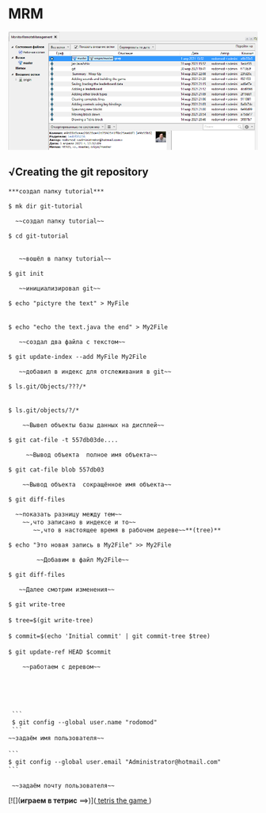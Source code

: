 #   MRM

 


![](010.png)


##   √Creating the git repository

    ***создал папку tutorial***

```
$ mk dir git-tutorial 

```
      ~~создал папку tutorial~~

```
$ cd git-tutorial
 
``` 
       ~~вошёл в папку tutorial~~
```
$ git init 

``` 
       ~~инициализировал git~~
   
   

```
$ echo "pictyre the text" > MyFile


$ echo "echo the text.java the end" > My2File

```
       ~~создал два файла с текстом~~
   
   

```
$ git update-index --add MyFile My2File

```
       ~~добавил в индекс для отслеживания в git~~
   
   

```
$ ls.git/Objects/???/*


$ ls.git/objects/?/*

```
        ~~Вывел объекты базы данных на дисплей~~ 





```
$ git cat-file -t 557db03de....

```

   
         ~~Вывод объекта  полное имя объекта~~
   
   
   
```
$ git cat-file blob 557db03	

```
  

        ~~Вывод объекта  сокращённое имя объекта~~ 
   
 
 

	
```	
$ git diff-files

```



      ~~показать разницу между тем~~
	    ~~,что записано в индексе и то~~
		   ~~,что в настоящее время в рабочем дереве~~**(tree)**


		

 
```
$ echo "Это новая запись в My2File" >> My2File	

```
            ~~Добавим в файл My2File~~ 



```	
$ git diff-files

``` 



       ~~Далее смотрим изменения~~

  
   
   

```
$ git write-tree

$ tree=$(git write-tree)

$ commit=$(echo 'Initial commit' | git commit-tree $tree)

$ git update-ref HEAD $commit

```
  


        ~~работаем с деревом~~   
  
  
  


     ```
	 $ git config --global user.name "rodomod"
	 ```
    ~~задаём имя пользователя~~     
   
    ```
	$ git config --global user.email "Administrator@hotmail.com"
	```

     ~~задаём почту пользователя~~     


 
[![](**играем в тетрис** ==>)](<a href="https://youtu.be/tPsfDhX6Jqs"> tetris the game </a>)